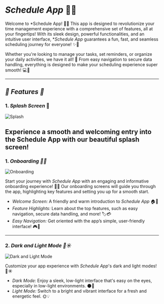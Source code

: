 # *Schedule App* 📅⏰

Welcome to *Schedule App! 🌟📅 This app is designed to revolutionize your time management experience with a comprehensive set of features, all at your fingertips! With its sleek design, powerful functionalities, and an intuitive user interface, **Schedule App* guarantees a fun, fast, and seamless scheduling journey for everyone! ✨🚀

Whether you're looking to manage your tasks, set reminders, or organize your daily activities, we have it all! 🌟 From easy navigation to secure data handling, everything is designed to make your scheduling experience super smooth! 💻📱

---

## *🌟 Features 🌟*
### 1. *Splash Screen* 🌟
![Splash](assets/screenshots/Splash.png) 

Experience a smooth and welcoming entry into the Schedule App with our beautiful splash screen!
---
### 1. *Onboarding 🎉📲*
![Onboarding](assets/screenshots/onboarding.png)

Start your journey with *Schedule App* with an engaging and informative onboarding experience! 🎈📝 Our onboarding screens will guide you through the app, highlighting key features and setting you up for a smooth start.

- *Welcome Screen:* A friendly and warm introduction to *Schedule App* 🏠🎉  
- *Feature Highlights:* Learn about the top features, such as easy navigation, secure data handling, and more! 🏷️💳  
- *Easy Navigation:* Get oriented with the app’s simple, user-friendly interface! 🎮📱  

---

### 2. *Dark and Light Mode 🌙☀️*
![Dark and Light Mode](assets/screenshots/darkMod.png)

Customize your app experience with *Schedule App*'s dark and light modes! 🌙☀️

- *Dark Mode:* Enjoy a sleek, low-light interface that's easy on the eyes, especially in low-light environments. 🌑🖤  
- *Light Mode:* Switch to a bright and vibrant interface for a fresh and energetic feel. 🌞💡  

 
